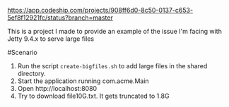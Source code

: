https://app.codeship.com/projects/908ff6d0-8c50-0137-c653-5ef8f12921fc/status?branch=master

This is a project I made to provide an example of the issue I'm facing with Jetty 9.4.x to serve large files

#Scenario 

1. Run the script `create-bigfiles.sh` to add large files in the shared directory.
2. Start the application running com.acme.Main
3. Open http://localhost:8080
4. Try to download file10G.txt. It gets truncated to 1.8G
